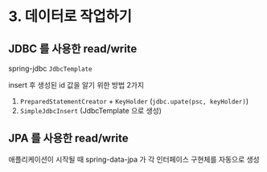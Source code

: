 # 3. 데이터로 작업하기

## JDBC 를 사용한 read/write

spring-jdbc `JdbcTemplate`

insert 후 생성된 id 값을 알기 위한 방법 2가지
1. `PreparedStatementCreator` + `KeyHolder` (`jdbc.upate(psc, keyHolder)`)
2. `SimpleJdbcInsert` (JdbcTemplate 으로 생성)

## JPA 를 사용한 read/write

애플리케이션이 시작될 때 spring-data-jpa 가 각 인터페이스 구현체를 자동으로 생성